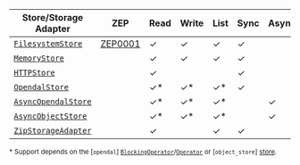 | Store/Storage Adapter                                                     | ZEP                                                    | Read     | Write    | List     | Sync    | Async   | Feature Flag |
| ------------------------------------------------------------------------- | ------------------------------------------------------ | -------- | -------- | -------- | ------- | ------- | ------------ |
| [`FilesystemStore`](crate::storage::store::FilesystemStore)               | [ZEP0001](https://zarr.dev/zeps/accepted/ZEP0001.html) | &check;  | &check;  | &check;  | &check; |         |              |
| [`MemoryStore`](crate::storage::store::MemoryStore)                       |                                                        | &check;  | &check;  | &check;  | &check; |         |              |
| [`HTTPStore`](crate::storage::store::HTTPStore)                           |                                                        | &check;  |          |          | &check; |         | http         |
| [`OpendalStore`](crate::storage::store::OpendalStore)                     |                                                        | &check;* | &check;* | &check;* | &check; |         | opendal      |
| [`AsyncOpendalStore`](crate::storage::store::AsyncOpendalStore)           |                                                        | &check;* | &check;* | &check;* |         | &check; | opendal      |
| [`AsyncObjectStore`](crate::storage::store::AsyncObjectStore)             |                                                        | &check;* | &check;* | &check;* |         | &check; | object_store |
| [`ZipStorageAdapter`](crate::storage::storage_adapter::ZipStorageAdapter) |                                                        | &check;  |          | &check;  | &check; |         | zip          |

<sup>\* Support depends on the [`opendal`] [`BlockingOperator`](opendal::BlockingOperator)/[`Operator`](opendal::Operator) or [`object_store`] [store](https://docs.rs/object_store/latest/object_store/index.html#modules).</sup>
